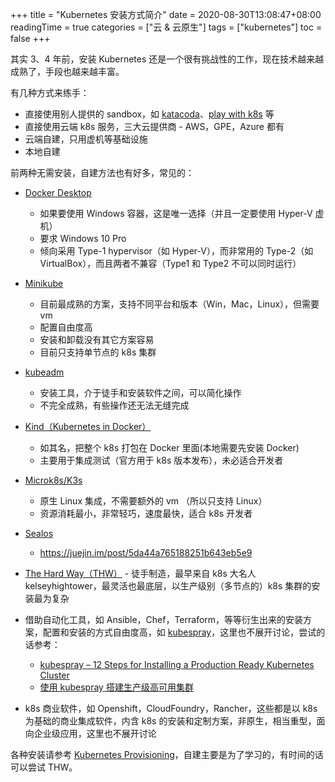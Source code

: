 +++
title = "Kubernetes 安装方式简介"
date = 2020-08-30T13:08:47+08:00
readingTime = true
categories = ["云 & 云原生"]
tags = ["kubernetes"]
toc = false
+++

其实 3、4 年前，安装 Kubernetes 还是一个很有挑战性的工作，现在技术越来越成熟了，手段也越来越丰富。

<!--more-->

有几种方式来练手：

-   直接使用别人提供的 sandbox，如 [katacoda](https://katacoda.com/)、[play with k8s](https://training.play-with-kubernetes.com/kubernetes-workshop/) 等
-   直接使用云端 k8s 服务，三大云提供商 - AWS，GPE，Azure 都有
-   云端自建，只用虚机等基础设施
-   本地自建

前两种无需安装，自建方法也有好多，常见的：

-   [Docker Desktop](https://docs.docker.com/docker-for-windows/install/)

    -   如果要使用 Windows 容器，这是唯一选择（并且一定要使用 Hyper-V 虚机）
    -   要求 Windows 10 Pro
    -   倾向采用 Type-1 hypervisor（如 Hyper-V），而非常用的 Type-2（如 VirtualBox），而且两者不兼容（Type1 和 Type2 不可以同时运行）

-   [Minikube](https://k8smeetup.github.io/docs/getting-started-guides/minikube/)

    -   目前最成熟的方案，支持不同平台和版本（Win，Mac，Linux），但需要 vm
    -   配置自由度高
    -   安装和卸载没有其它方案容易
    -   目前只支持单节点的 k8s 集群

*   [kubeadm](https://k8smeetup.github.io/docs/setup/independent/create-cluster-kubeadm/)

    -   安装工具，介于徒手和安装软件之间，可以简化操作
    -   不完全成熟，有些操作还无法无缝完成

-   [Kind（Kubernetes in Docker）](https://kind.sigs.k8s.io/docs/user/quick-start/)

    -   如其名，把整个 k8s 打包在 Docker 里面(本地需要先安装 Docker)
    -   主要用于集成测试（官方用于 k8s 版本发布），未必适合开发者

-   [Microk8s/K3s](https://k3s.io/)

    -   原生 Linux 集成，不需要额外的 vm （所以只支持 Linux）
    -   资源消耗最小，非常轻巧，速度最快，适合 k8s 开发者

*   [Sealos](https://github.com/fanux/sealos)

    -   https://juejin.im/post/5da44a765188251b643eb5e9

*   [The Hard Way（THW）](https://github.com/kelseyhightower/kubernetes-the-hard-way) - 徒手制造，最早来自 k8s 大名人 kelseyhightower，最灵活也最底层，以生产级别（多节点的）k8s 集群的安装最为复杂

*   借助自动化工具，如 Ansible，Chef，Terraform，等等衍生出来的安装方案，配置和安装的方式自由度高，如 [kubespray](https://github.com/kubernetes-sigs/kubespray)，这里也不展开讨论，尝试的话参考：

    -   [kubespray – 12 Steps for Installing a Production Ready Kubernetes Cluster](https://jhooq.com/kubespray-12-steps-for-installing-a-production-ready-kubernetes-cluster/)
    -   [使用 kubespray 搭建生产级高可用集群](https://www.bboy.app/2020/07/20/%E4%BD%BF%E7%94%A8kubespray%E6%90%AD%E5%BB%BA%E7%94%9F%E4%BA%A7%E7%BA%A7%E9%AB%98%E5%8F%AF%E7%94%A8%E9%9B%86%E7%BE%A4/)

*   k8s 商业软件，如 Openshift，CloudFoundry，Rancher，这些都是以 k8s 为基础的商业集成软件，内含 k8s 的安装和定制方案，非原生，相当重型，面向企业级应用，这里也不展开讨论

各种安装请参考 [Kubernetes Provisioning](https://www.youtube.com/playlist?list=PL34sAs7_26wODP4j6owN-36Vg-KbACgkT)，自建主要是为了学习的，有时间的话可以尝试 THW。
